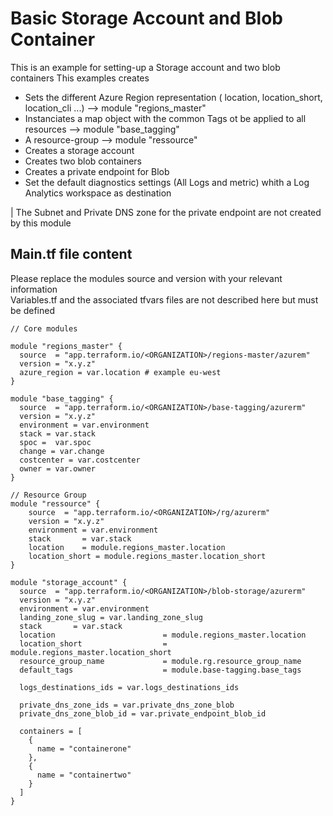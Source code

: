 # Basic Storage Account and Blob Container
This is an example for setting-up a Storage account and two blob containers
 This examples creates
  - Sets the different Azure Region representation ( location, location_short, location_cli ...) --> module "regions_master"
  - Instanciates a map object with the common Tags ot be applied to all resources --> module "base_tagging"
  - A resource-group --> module "ressource" 
  - Creates a storage account  
  - Creates two blob containers  
  - Creates a private endpoint for Blob  
  - Set the default diagnostics settings (All Logs and metric) whith a Log Analytics workspace as destination 

| The Subnet and Private DNS zone for the private endpoint are not created by this module 

## Main.tf file content
  Please replace the modules source and version with your relevant information  
  Variables.tf and the associated tfvars files are not described here but must be defined 

```hcl
// Core modules

module "regions_master" {
  source  = "app.terraform.io/<ORGANIZATION>/regions-master/azurem"
  version = "x.y.z"
  azure_region = var.location # example eu-west
}

module "base_tagging" {
  source  = "app.terraform.io/<ORGANIZATION>/base-tagging/azurerm"
  version = "x.y.z"
  environment = var.environment
  stack = var.stack
  spoc =  var.spoc
  change = var.change
  costcenter = var.costcenter
  owner = var.owner
}

// Resource Group
module "ressource" {
    source  = "app.terraform.io/<ORGANIZATION>/rg/azurerm"
    version = "x.y.z"
    environment = var.environment
    stack       = var.stack
    location    = module.regions_master.location
    location_short = module.regions_master.location_short
}

module "storage_account" {
  source  = "app.terraform.io/<ORGANIZATION>/blob-storage/azurerm"
  version = "x.y.z"
  environment = var.environment
  landing_zone_slug = var.landing_zone_slug
  stack       = var.stack
  location                        = module.regions_master.location
  location_short                  = module.regions_master.location_short
  resource_group_name             = module.rg.resource_group_name
  default_tags                    = module.base-tagging.base_tags

  logs_destinations_ids = var.logs_destinations_ids

  private_dns_zone_ids = var.private_dns_zone_blob
  private_dns_zone_blob_id = var.private_endpoint_blob_id

  containers = [
    {
      name = "containerone"
    },
    {
      name = "containertwo"
    }
  ]
}
```